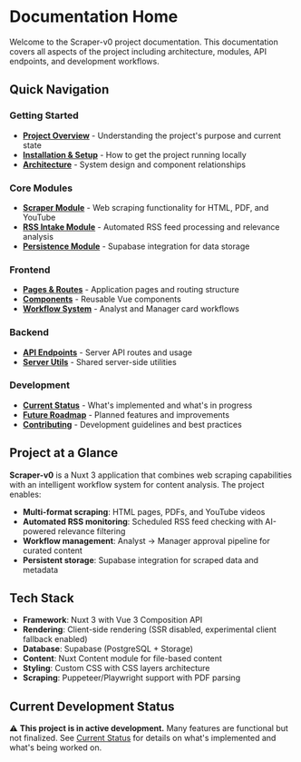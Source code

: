 # Documentation Home

Welcome to the Scraper-v0 project documentation. This documentation covers all aspects of the project including architecture, modules, API endpoints, and development workflows.

## Quick Navigation

### Getting Started
- [**Project Overview**](overview) - Understanding the project's purpose and current state
- [**Installation & Setup**](setup) - How to get the project running locally
- [**Architecture**](architecture) - System design and component relationships

### Core Modules
- [**Scraper Module**](modules/scraper) - Web scraping functionality for HTML, PDF, and YouTube
- [**RSS Intake Module**](modules/rss-intake) - Automated RSS feed processing and relevance analysis
- [**Persistence Module**](modules/persistence) - Supabase integration for data storage

### Frontend
- [**Pages & Routes**](frontend/pages) - Application pages and routing structure
- [**Components**](frontend/components) - Reusable Vue components
- [**Workflow System**](frontend/workflow) - Analyst and Manager card workflows

### Backend
- [**API Endpoints**](api/endpoints) - Server API routes and usage
- [**Server Utils**](api/server-utils) - Shared server-side utilities

### Development
- [**Current Status**](status) - What's implemented and what's in progress
- [**Future Roadmap**](roadmap) - Planned features and improvements
- [**Contributing**](contributing) - Development guidelines and best practices

## Project at a Glance

**Scraper-v0** is a Nuxt 3 application that combines web scraping capabilities with an intelligent workflow system for content analysis. The project enables:

- **Multi-format scraping**: HTML pages, PDFs, and YouTube videos
- **Automated RSS monitoring**: Scheduled RSS feed checking with AI-powered relevance filtering
- **Workflow management**: Analyst → Manager approval pipeline for curated content
- **Persistent storage**: Supabase integration for scraped data and metadata

## Tech Stack

- **Framework**: Nuxt 3 with Vue 3 Composition API
- **Rendering**: Client-side rendering (SSR disabled, experimental client fallback enabled)
- **Database**: Supabase (PostgreSQL + Storage)
- **Content**: Nuxt Content module for file-based content
- **Styling**: Custom CSS with CSS layers architecture
- **Scraping**: Puppeteer/Playwright support with PDF parsing

## Current Development Status

⚠️ **This project is in active development.** Many features are functional but not finalized. See [Current Status](status) for details on what's implemented and what's being worked on.
